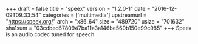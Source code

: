 +++
draft = false
title = "speex"
version = "1.2.0-1"
date = "2016-12-09T09:33:54"
categories = ['multimedia']
upstreamurl = "https://speex.org/"
arch = "x86_64"
size = "489720"
usize = "701632"
sha1sum = "03cdbed5780947ba11a3a146be560b150e99c985"
+++
Speex is an audio codec tuned for speech
